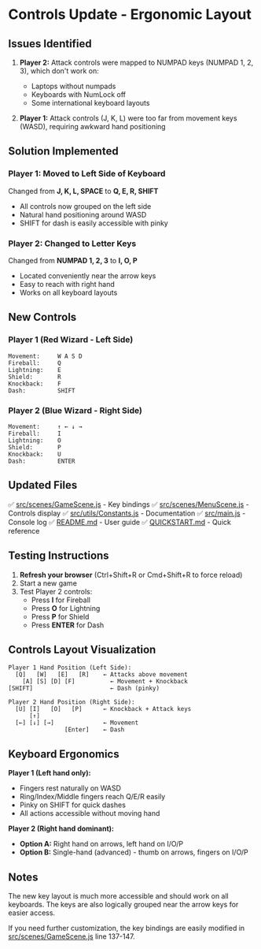 # Controls Update - Ergonomic Layout

## Issues Identified
1. **Player 2:** Attack controls were mapped to NUMPAD keys (NUMPAD 1, 2, 3), which don't work on:
   - Laptops without numpads
   - Keyboards with NumLock off
   - Some international keyboard layouts

2. **Player 1:** Attack controls (J, K, L) were too far from movement keys (WASD), requiring awkward hand positioning

## Solution Implemented

### Player 1: Moved to Left Side of Keyboard
Changed from **J, K, L, SPACE** to **Q, E, R, SHIFT**
- All controls now grouped on the left side
- Natural hand positioning around WASD
- SHIFT for dash is easily accessible with pinky

### Player 2: Changed to Letter Keys
Changed from **NUMPAD 1, 2, 3** to **I, O, P**
- Located conveniently near the arrow keys
- Easy to reach with right hand
- Works on all keyboard layouts

## New Controls

### Player 1 (Red Wizard - Left Side)
```
Movement:     W A S D
Fireball:     Q
Lightning:    E
Shield:       R
Knockback:    F
Dash:         SHIFT
```

### Player 2 (Blue Wizard - Right Side)
```
Movement:     ↑ ← ↓ →
Fireball:     I
Lightning:    O
Shield:       P
Knockback:    U
Dash:         ENTER
```

## Updated Files
✅ [src/scenes/GameScene.js](src/scenes/GameScene.js) - Key bindings
✅ [src/scenes/MenuScene.js](src/scenes/MenuScene.js) - Controls display
✅ [src/utils/Constants.js](src/utils/Constants.js) - Documentation
✅ [src/main.js](src/main.js) - Console log
✅ [README.md](README.md) - User guide
✅ [QUICKSTART.md](QUICKSTART.md) - Quick reference

## Testing Instructions

1. **Refresh your browser** (Ctrl+Shift+R or Cmd+Shift+R to force reload)
2. Start a new game
3. Test Player 2 controls:
   - Press **I** for Fireball
   - Press **O** for Lightning
   - Press **P** for Shield
   - Press **ENTER** for Dash

## Controls Layout Visualization

```
Player 1 Hand Position (Left Side):
  [Q]   [W]   [E]   [R]    ← Attacks above movement
    [A] [S] [D] [F]          ← Movement + Knockback
[SHIFT]                      ← Dash (pinky)

Player 2 Hand Position (Right Side):
  [U] [I]   [O]   [P]      ← Knockback + Attack keys
      [↑]
  [←] [↓] [→]              ← Movement
                [Enter]    ← Dash
```

## Keyboard Ergonomics

**Player 1 (Left hand only):**
- Fingers rest naturally on WASD
- Ring/Index/Middle fingers reach Q/E/R easily
- Pinky on SHIFT for quick dashes
- All actions accessible without moving hand

**Player 2 (Right hand dominant):**
- **Option A:** Right hand on arrows, left hand on I/O/P
- **Option B:** Single-hand (advanced) - thumb on arrows, fingers on I/O/P

## Notes

The new key layout is much more accessible and should work on all keyboards. The keys are also logically grouped near the arrow keys for easier access.

If you need further customization, the key bindings are easily modified in [src/scenes/GameScene.js](src/scenes/GameScene.js) line 137-147.
